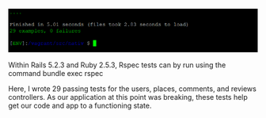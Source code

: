 ![](Images/Rspec.PNG)


Within Rails 5.2.3 and Ruby 2.5.3, Rspec tests can by run using the command    bundle exec rspec 

Here, I wrote 29 passing tests for the users, places, comments, and reviews controllers. As our application at this point was breaking, these tests help get our code and app to a functioning state.  
